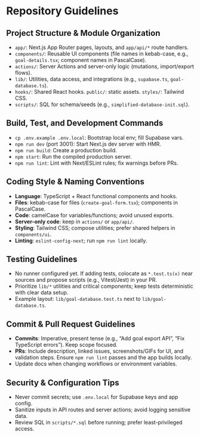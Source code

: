 # Repository Guidelines

## Project Structure & Module Organization
- `app/`: Next.js App Router pages, layouts, and `app/api/*` route handlers.
- `components/`: Reusable UI components (file names in kebab-case, e.g., `goal-details.tsx`; component names in PascalCase).
- `actions/`: Server Actions and server-only logic (mutations, import/export flows).
- `lib/`: Utilities, data access, and integrations (e.g., `supabase.ts`, `goal-database.ts`).
- `hooks/`: Shared React hooks. `public/`: static assets. `styles/`: Tailwind CSS.
- `scripts/`: SQL for schema/seeds (e.g., `simplified-database-init.sql`).

## Build, Test, and Development Commands
- `cp .env.example .env.local`: Bootstrap local env; fill Supabase vars.
- `npm run dev` (port 3001): Start Next.js dev server with HMR.
- `npm run build`: Create a production build.
- `npm start`: Run the compiled production server.
- `npm run lint`: Lint with Next/ESLint rules; fix warnings before PRs.

## Coding Style & Naming Conventions
- **Language**: TypeScript + React functional components and hooks.
- **Files**: kebab-case for files (`create-goal-form.tsx`); components in PascalCase.
- **Code**: camelCase for variables/functions; avoid unused exports.
- **Server-only code**: keep in `actions/` or `app/api/`.
- **Styling**: Tailwind CSS; compose utilities; prefer shared helpers in `components/ui`.
- **Linting**: `eslint-config-next`; run `npm run lint` locally.

## Testing Guidelines
- No runner configured yet. If adding tests, colocate as `*.test.ts(x)` near sources and propose scripts (e.g., Vitest/Jest) in your PR.
- Prioritize `lib/*` utilities and critical components; keep tests deterministic with clear data setup.
- Example layout: `lib/goal-database.test.ts` next to `lib/goal-database.ts`.

## Commit & Pull Request Guidelines
- **Commits**: Imperative, present tense (e.g., “Add goal export API”, “Fix TypeScript errors”). Keep scope focused.
- **PRs**: Include description, linked issues, screenshots/GIFs for UI, and validation steps. Ensure `npm run lint` passes and the app builds locally.
- Update docs when changing workflows or environment variables.

## Security & Configuration Tips
- Never commit secrets; use `.env.local` for Supabase keys and app config.
- Sanitize inputs in API routes and server actions; avoid logging sensitive data.
- Review SQL in `scripts/*.sql` before running; prefer least-privileged access.
